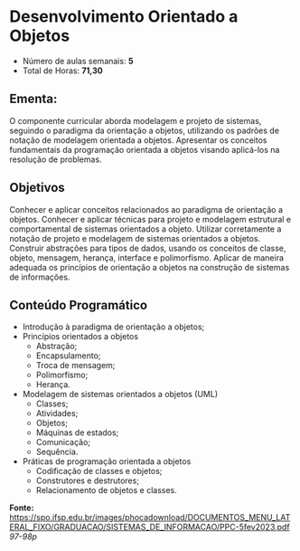 # Desenvolvimento Orientado a Objetos

- Número de aulas semanais: <b>5</b>
- Total de Horas: <b>71,30</b>

## Ementa:

<p>O componente curricular aborda modelagem e projeto de sistemas, seguindo o paradigma da orientação a objetos, utilizando os padrões de notação de modelagem orientada a objetos. Apresentar os conceitos fundamentais da programação orientada a objetos visando aplicá-los na resolução de problemas.</p>

## Objetivos

<p>Conhecer e aplicar conceitos relacionados ao paradigma de orientação a objetos. Conhecer e aplicar técnicas para projeto e modelagem estrutural e comportamental de sistemas orientados a objeto. Utilizar corretamente a notação de projeto e modelagem de sistemas orientados a objetos. Construir abstrações para tipos de dados, usando os conceitos de classe, objeto, mensagem, herança, interface e polimorfismo. Aplicar de maneira adequada os princípios de orientação a objetos na construção de sistemas de informações.
</p>

## Conteúdo Programático

- Introdução à paradigma de orientação a objetos;
- Princípios orientados a objetos
    - Abstração;
    - Encapsulamento;
    - Troca de mensagem;
    - Polimorfismo;
    - Herança.
- Modelagem de sistemas orientados a objetos (UML)
    - Classes;
    - Atividades;
    - Objetos;
    - Máquinas de estados;
    - Comunicação;
    - Sequência.
- Práticas de programação orientada a objetos
    - Codificação de classes e objetos;
    - Construtores e destrutores;
    - Relacionamento de objetos e classes.

<hl>

<b>Fonte: </b>https://spo.ifsp.edu.br/images/phocadownload/DOCUMENTOS_MENU_LATERAL_FIXO/GRADUACAO/SISTEMAS_DE_INFORMACAO/PPC-5fev2023.pdf <i>97-98p</i>
